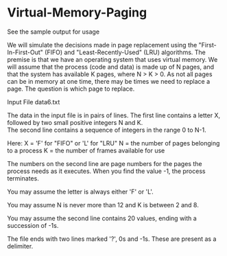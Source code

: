 # Virtual-Memory-Paging

See the sample output for usage

We will simulate the decisions made in page replacement using the 
"First-In-First-Out" (FIFO) and "Least-Recently-Used" (LRU) algorithms. 
The premise is that we have an operating system that uses virtual memory. 
We will assume that the process (code and data) is made up of N pages, and that the system has available K pages, where N > K > 0.
As not all pages can be in memory at one time, there may be times we need to replace a page.  The question is which page to replace.

Input File
data6.txt

The data in the input file is in pairs of lines.  The first line 
contains a letter X, followed by two small positive integers N and K.  
The second line contains a sequence of integers in the range 0 to 
N-1.

Here:
   X = 'F' for "FIFO" or 'L' for "LRU"
   N = the number of pages belonging to a process 
   K = the number of frames available for use

The numbers on the second line are page numbers for the pages the process needs as it executes.  When you find the value -1, the process terminates.

You may assume the letter is always either 'F' or 'L'.

You may assume N is never more than 12 and K is between 2 and 8.

You may assume the second line contains 20 values, ending with a succession of -1s.

The file ends with two lines marked '?', 0s and -1s.  These are present as a delimiter.  
